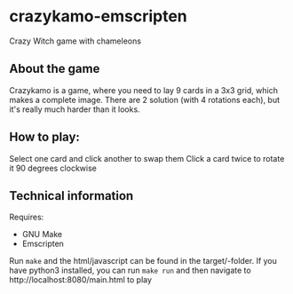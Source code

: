 crazykamo-emscripten
============

Crazy Witch game with chameleons

## About the game
Crazykamo is a game, where you need to lay 9 cards in a 3x3 grid, which makes a complete image.
There are 2 solution (with 4 rotations each), but it's really much harder than it looks.

## How to play:
Select one card and click another to swap them
Click a card twice to rotate it 90 degrees clockwise

## Technical information
Requires:
* GNU Make
* Emscripten

Run `make` and the html/javascript can be found in the target/-folder. If you
have python3 installed, you can run `make run` and then navigate to
http://localhost:8080/main.html to play
